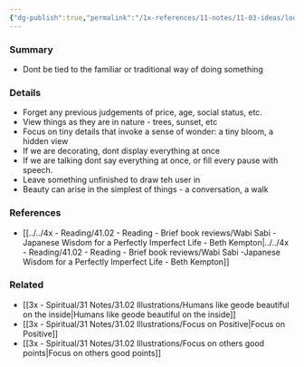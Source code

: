 ```yaml
---
{"dg-publish":true,"permalink":"/1x-references/11-notes/11-03-ideas/look-at-things-through-new-eyes-to-recognize-beauty/"}
---
```



### Summary
- Dont be tied to the familiar or traditional way of doing something

### Details
- Forget any previous judgements of price, age, social status, etc.
- View things as they are in nature - trees, sunset, etc
- Focus on tiny details that invoke a sense of wonder: a tiny bloom, a hidden view
- If we are decorating, dont display everything at once
- If we are talking dont say everything at once, or fill every pause with speech.
- Leave something unfinished to draw teh user in
- Beauty can arise in the simplest of things - a conversation, a walk

### References
- [[../../4x - Reading/41.02 - Reading - Brief book reviews/Wabi Sabi -Japanese Wisdom for a Perfectly Imperfect Life - Beth Kempton\|../../4x - Reading/41.02 - Reading - Brief book reviews/Wabi Sabi -Japanese Wisdom for a Perfectly Imperfect Life - Beth Kempton]]

### Related
- [[3x - Spiritual/31 Notes/31.02 Illustrations/Humans like geode beautiful on the inside\|Humans like geode beautiful on the inside]]
- [[3x - Spiritual/31 Notes/31.02 Illustrations/Focus on Positive\|Focus on Positive]]
- [[3x - Spiritual/31 Notes/31.02 Illustrations/Focus on others good points\|Focus on others good points]]